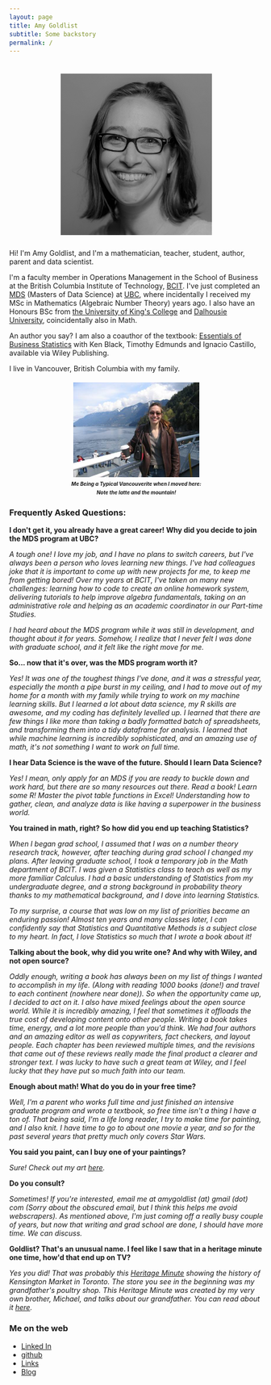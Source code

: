 ```yaml
---
layout: page
title: Amy Goldlist
subtitle: Some backstory
permalink: /
---
```


<h5 align="center">
  <br>
<img src="/images/amy.jpg" alt = "Amy" width="300">
<br>
</h5>

Hi! I'm Amy Goldlist, and I'm a mathematician, teacher, student, author, parent and data scientist.

 I'm a faculty member in Operations Management in the School of Business at the British Columbia Institute of Technology, [BCIT](https://www.bcit.ca/business/).  I've just completed an [MDS](https://ubc-mds.github.io/) (Masters of Data Science) at [UBC](https://www.ubc.ca/), where incidentally I received my MSc in Mathematics (Algebraic Number Theory) years ago.  I also have an Honours BSc from [the University of King's College](https://ukings.ca/) and [Dalhousie University](https://www.dal.ca/), coincidentally also in Math.

An author you say?  I am  also a coauthor of the textbook:  [Essentials of Business Statistics](http://wileyplus.wiley.com/essentials-of-business-statistics-canadian-edition/) with Ken Black, Timothy Edmunds and Ignacio Castillo, available via Wiley Publishing.  

I live in Vancouver, British Columbia with my family.

<h4 align="center">
<IMG SRC="/images/mountain.jpg" ALT="Me next to a mountain with my latte" width = "250"> <BR>
<font size = "1"><i>Me Being a Typical Vancouverite when I moved here:<BR>
Note the latte and the mountain!</i></font>
</h4>



### Frequently Asked Questions:

**I don't get it, you already have a great career! Why did you decide to join the MDS program at UBC?**

_A tough one!  I love my job, and I have no plans to switch careers, but I've always been a person who loves learning new things.  I've had colleagues joke that it is important to come up with new projects for me, to keep me from getting bored! Over my years at BCIT, I've taken on many new challenges: learning how to code to create an online homework system, delivering tutorials to help improve algebra fundamentals, taking on an administrative role and helping as an academic coordinator in our Part-time Studies._

_I had heard about the MDS program while it was still in development, and thought about it for years.  Somehow, I realize that I never felt I was done with graduate school, and it felt like the right move for me._

**So... now that it's over, was the MDS program worth it?**

_Yes! It was one of the toughest things I've done, and it was a stressful year, especially the month a pipe burst in my ceiling, and I had to move out of my home for a month with my family while trying to work on my machine learning skills.  But I learned a lot about data science, my R skills are awesome, and my coding has definitely levelled up.  I learned that there are few things I like more than taking a badly formatted batch of spreadsheets, and transforming them into a tidy dataframe for analysis.  I learned that while machine learning is incredibly sophisticated, and an amazing use of math, it's not something I want to work on full time._

**I hear Data Science is the wave of the future.  Should I learn Data Science?**

_Yes!  I mean, only apply for an MDS if you are ready to buckle down and work hard, but there are so many resources out there.  Read a book!  Learn some R!  Master the pivot table functions in Excel!  Understanding how to gather, clean, and analyze data is like having a superpower in the business world._

**You trained in math, right?  So how did you end up teaching Statistics?**

_When I began grad school, I assumed that I was on a number theory research track, however, after teaching during grad school I changed my plans. After leaving graduate school, I took a temporary job in the Math department of BCIT.  I was given a Statistics class to teach as well as my more familiar Calculus.  I had a basic understanding of Statistics from my undergraduate degree, and a strong background in probability theory thanks to my mathematical background, and I dove into learning Statistics._

_To my surprise, a course that was low on my list of priorities became an enduring passion!  Almost ten years and many classes later, I can confidently say that Statistics and Quantitative Methods is a subject close to my heart.  In fact, I love Statistics so much that I wrote a book about it!_

**Talking about the book, why did you write one?  And why with Wiley, and not open source?**

_Oddly enough, writing a book has always been on my list of things I wanted to accomplish in my life.  (Along with reading 1000 books (done!) and travel to each continent (nowhere near done)).  So when the opportunity came up, I decided to act on it.  I also have mixed feelings about the open source world.  While it is incredibly amazing, I feel that sometimes it offloads the true cost of developing content onto other people.  Writing a book takes time, energy, and a lot more people than you'd think.  We had four authors and an amazing editor as well as copywriters, fact checkers, and layout people.  Each chapter has been reviewed multiple times, and the revisions that came out of these reviews really made the final product a clearer and stronger text.  I was lucky to have such a great team at Wiley, and I feel lucky that they have put so much faith into our team._

**Enough about math!  What do you do in your free time?**

_Well, I'm a parent who works full time and just finished an intensive graduate program and wrote a textbook, so free time isn't a thing I have a ton of.  That being said, I'm a life long reader, I try to make time for painting, and I also knit.  I have time to go to about one movie a year, and so for the past several years that pretty much only covers Star Wars._  

**You said you paint, can I buy one of your paintings?**

_Sure!  Check out my art [here](https://knockoffart.blogspot.com/)._


**Do you consult?**

_Sometimes! If you're interested, email me at amygoldlist (at) gmail (dot) com (Sorry about the obscured email, but I think this helps me avoid webscrapers). As mentioned above, I'm just coming off a really busy couple of years, but now that writing and grad school are done, I should have more time.  We can discuss._

**Goldlist?  That's an unusual name.  I feel like I saw that in a heritage minute one time, how'd that end up on TV?**

_Yes you did!  That was probably this [Heritage Minute](https://www.historicacanada.ca/content/heritage-minutes/kensington-market) showing the history of Kensington Market in Toronto.  The store you see in the beginning was my grandfather's poultry shop.  This Heritage Minute was created by my very own brother, Michael, and talks about our grandfather.  You can read about it [here](https://www.cbc.ca/news/canada/toronto/kensington-market-immigration-heritage-minute-1.4369947)._


### Me on the web

* [Linked In](https://www.linkedin.com/in/amy-goldlist/)
* [github](https://github.com/amygoldlist)
* [Links](/links)
* [Blog](/blog)
